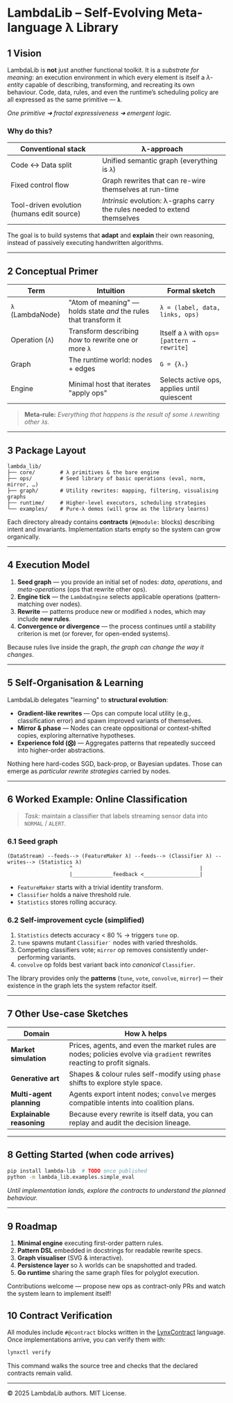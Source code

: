 # LambdaLib – Self-Evolving Meta-language λ Library

## 1 Vision
LambdaLib is **not** just another functional toolkit. It is a _substrate for meaning_: an execution environment in which every element is itself a _λ-entity_ capable of describing, transforming, and recreating its own behaviour. Code, data, rules, and even the runtime’s scheduling policy are all expressed as the same primitive — **`λ`**.

*One primitive ➜ fractal expressiveness ➜ emergent logic.*

### Why do this?
| Conventional stack | λ-approach |
|--------------------|------------|
| Code ↔ Data split | Unified semantic graph (everything is `λ`) |
| Fixed control flow | Graph rewrites that can re-wire themselves at run-time |
| Tool-driven evolution (humans edit source) | _Intrinsic_ evolution: λ-graphs carry the rules needed to extend themselves |

The goal is to build systems that **adapt** and **explain** their own reasoning, instead of passively executing handwritten algorithms.

---

## 2 Conceptual Primer

| Term | Intuition | Formal sketch |
|------|-----------|---------------|
| `λ` (LambdaNode) | "Atom of meaning" — holds state _and_ the rules that transform it | `λ = (label, data, links, ops)` |
| Operation (`Λ`) | Transform describing _how_ to rewrite one or more `λ` | Itself a `λ` with `ops=[pattern → rewrite]` |
| Graph | The runtime world: nodes + edges | `G = {λᵢ}` |
| Engine | Minimal host that iterates "apply ops" | Selects active ops, applies until quiescent |

> **Meta-rule:** _Everything that happens is the result of some `λ` rewriting other `λ`s._

---

## 3 Package Layout
```
lambda_lib/
├── core/        # λ primitives & the bare engine
├── ops/         # Seed library of basic operations (eval, norm, mirror, …)
├── graph/       # Utility rewrites: mapping, filtering, visualising graphs
├── runtime/     # Higher-level executors, scheduling strategies
└── examples/    # Pure-λ demos (will grow as the library learns)
```
Each directory already contains **contracts** (`#@module:` blocks) describing intent and invariants. Implementation starts empty so the system can grow organically.

---

## 4 Execution Model
1. **Seed graph** — you provide an initial set of nodes: _data_, _operations_, and _meta-operations_ (ops that rewrite other ops).
2. **Engine tick** — the `LambdaEngine` selects applicable operations (pattern-matching over nodes).
3. **Rewrite** — patterns produce new or modified `λ` nodes, which may include **new rules**.
4. **Convergence or divergence** — the process continues until a stability criterion is met (or forever, for open-ended systems).

Because rules live inside the graph, _the graph can change the way it changes_.

---

## 5 Self-Organisation & Learning
LambdaLib delegates "learning" to **structural evolution**:

* **Gradient-like rewrites** — Ops can compute local utility (e.g., classification error) and spawn improved variants of themselves.
* **Mirror & phase** — Nodes can create oppositional or context-shifted copies, exploring alternative hypotheses.
* **Experience fold (⨂)** — Aggregates patterns that repeatedly succeed into higher-order abstractions.

Nothing here hard-codes SGD, back-prop, or Bayesian updates. Those can emerge as _particular rewrite strategies_ carried by nodes.

---

## 6 Worked Example: Online Classification

> _Task:_ maintain a classifier that labels streaming sensor data into `NORMAL` / `ALERT`.

### 6.1 Seed graph
```
(DataStream) --feeds--> (FeatureMaker λ) --feeds--> (Classifier λ) --writes--> (Statistics λ)
                    ^                                         |
                    |_____________feedback <__________________|
```
* `FeatureMaker` starts with a trivial identity transform.
* `Classifier` holds a naive threshold rule.
* `Statistics` stores rolling accuracy.

### 6.2 Self-improvement cycle (simplified)
1. `Statistics` detects accuracy < 80 %  → triggers `tune` op.
2. `tune` spawns mutant `Classifier′` nodes with varied thresholds.
3. Competing classifiers vote; `mirror` op removes consistently under-performing variants.
4. `convolve` op folds best variant back into *canonical* `Classifier`.

The library provides only the **patterns** (`tune`, `vote`, `convolve`, `mirror`) — their existence in the graph lets the system refactor itself.

---

## 7 Other Use-case Sketches
| Domain | How λ helps |
|--------|------------|
| **Market simulation** | Prices, agents, and even the market rules are nodes; policies evolve via `gradient` rewrites reacting to profit signals. |
| **Generative art** | Shapes & colour rules self-modify using `phase` shifts to explore style space. |
| **Multi-agent planning** | Agents export intent nodes; `convolve` merges compatible intents into coalition plans. |
| **Explainable reasoning** | Because every rewrite is itself data, you can replay and audit the decision lineage. |

---

## 8 Getting Started (when code arrives)
```bash
pip install lambda-lib  # TODO once published
python -m lambda_lib.examples.simple_eval
```
*Until implementation lands, explore the contracts to understand the planned behaviour.*

---

## 9 Roadmap
1. **Minimal engine** executing first-order pattern rules.
2. **Pattern DSL** embedded in docstrings for readable rewrite specs.
3. **Graph visualiser** (SVG & interactive).
4. **Persistence layer** so λ worlds can be snapshotted and traded.
5. **Go runtime** sharing the same graph files for polyglot execution.

Contributions welcome — propose new ops as contract-only PRs and watch the system learn to implement itself!

## 10 Contract Verification

All modules include `#@contract` blocks written in the [LynxContract](docs/spec.lynx.md) language. Once implementations arrive, you can verify them with:

```bash
lynxctl verify
```

This command walks the source tree and checks that the declared contracts remain valid.

---

© 2025 LambdaLib authors. MIT License.
